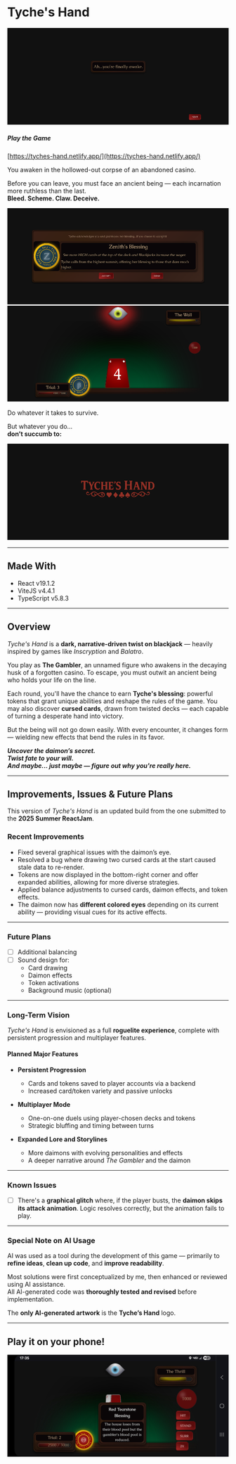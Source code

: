 # Tyche's Hand


!["Screenshot of the intro dialogue for "The Draw" saying "Ah... you're finally awake.""](/src/assets/tyches_hand_awake.png)  

##### Play the Game  
[https://tyches-hand.netlify.app/](https://tyches-hand.netlify.app/)

You awaken in the hollowed-out corpse of an abandoned casino.

Before you can leave, you must face an ancient being — each incarnation more ruthless than the last.  
**Bleed. Scheme. Claw. Deceive.**

![Screenshot of an in-game token with its special abilities.](/src/assets/tyches_hand_token.png)  
![Screenshot of a cursed card damaging the being.](/src/assets//tyches_hand_card.png)

Do whatever it takes to survive.

But whatever you do...  
**don’t succumb to:**

![Screenshot of the game title card "Tyche's Hand".](/src/assets/tyches_hand_logo.png)

---

## Made With

- React v19.1.2  
- ViteJS v4.4.1  
- TypeScript v5.8.3

---

## Overview

*Tyche's Hand* is a **dark, narrative-driven twist on blackjack** — heavily inspired by games like _Inscryption_ and _Balatro_.

You play as **The Gambler**, an unnamed figure who awakens in the decaying husk of a forgotten casino. To escape, you must outwit an ancient being who holds your life on the line.

Each round, you'll have the chance to earn **Tyche's blessing**: powerful tokens that grant unique abilities and reshape the rules of the game. You may also discover **cursed cards**, drawn from twisted decks — each capable of turning a desperate hand into victory.

But the being will not go down easily. With every encounter, it changes form — wielding new effects that bend the rules in its favor.

_**Uncover the daimon’s secret.**_  
_**Twist fate to your will.**_  
_**And maybe... just maybe — figure out why you're really here.**_

---

## Improvements, Issues & Future Plans

This version of *Tyche's Hand* is an updated build from the one submitted to the **2025 Summer ReactJam**.

### Recent Improvements

- Fixed several graphical issues with the daimon’s eye.
- Resolved a bug where drawing two cursed cards at the start caused stale data to re-render.
- Tokens are now displayed in the bottom-right corner and offer expanded abilities, allowing for more diverse strategies.
- Applied balance adjustments to cursed cards, daimon effects, and token effects.
- The daimon now has **different colored eyes** depending on its current ability — providing visual cues for its active effects.

---

### Future Plans

- [ ] Additional balancing
- [ ] Sound design for:
  - Card drawing  
  - Daimon effects  
  - Token activations  
  - Background music (optional)

---

### Long-Term Vision

*Tyche's Hand* is envisioned as a full **roguelite experience**, complete with persistent progression and multiplayer features.

#### Planned Major Features

- **Persistent Progression**
  - Cards and tokens saved to player accounts via a backend
  - Increased card/token variety and passive unlocks

- **Multiplayer Mode**
  - One-on-one duels using player-chosen decks and tokens
  - Strategic bluffing and timing between turns

- **Expanded Lore and Storylines**
  - More daimons with evolving personalities and effects
  - A deeper narrative around *The Gambler* and the daimon

---

### Known Issues

- [ ] There's a **graphical glitch** where, if the player busts, the **daimon skips its attack animation**. Logic resolves correctly, but the animation fails to play.

---

### Special Note on AI Usage

AI was used as a tool during the development of this game — primarily to **refine ideas**, **clean up code**, and **improve readability**.

Most solutions were first conceptualized by me, then enhanced or reviewed using AI assistance.  
All AI-generated code was **thoroughly tested and revised** before implementation.

The **only AI-generated artwork** is the **Tyche’s Hand** logo.

---

## Play it on your phone!

![Mobile screenshot of gameplay](/src/assets/tyches_hand_mobile.jpg)